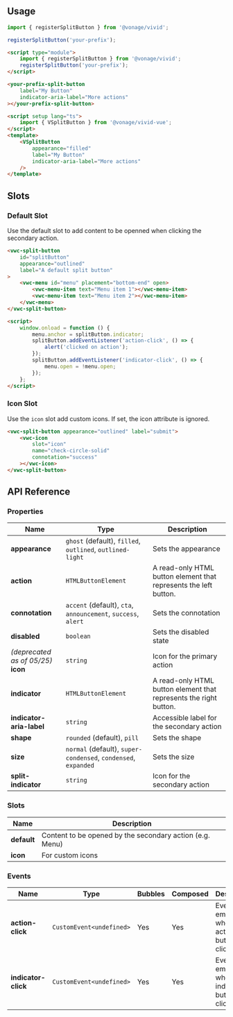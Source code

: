 ## Usage

<vwc-tabs gutters="none">
<vwc-tab label="Web component"></vwc-tab>
<vwc-tab-panel>

```js
import { registerSplitButton } from '@vonage/vivid';

registerSplitButton('your-prefix');
```

```html preview
<script type="module">
	import { registerSplitButton } from '@vonage/vivid';
	registerSplitButton('your-prefix');
</script>

<your-prefix-split-button
	label="My Button"
	indicator-aria-label="More actions"
></your-prefix-split-button>
```

</vwc-tab-panel>
<vwc-tab label="Vue"></vwc-tab>
<vwc-tab-panel>

```html
<script setup lang="ts">
	import { VSplitButton } from '@vonage/vivid-vue';
</script>
<template>
	<VSplitButton
		appearance="filled"
		label="My Button"
		indicator-aria-label="More actions"
	/>
</template>
```

</vwc-tab-panel>
</vwc-tabs>

## Slots

### Default Slot

Use the default slot to add content to be openned when clicking the secondary action.

```html preview 180px
<vwc-split-button
	id="splitButton"
	appearance="outlined"
	label="A default split button"
>
	<vwc-menu id="menu" placement="bottom-end" open>
		<vwc-menu-item text="Menu item 1"></vwc-menu-item>
		<vwc-menu-item text="Menu item 2"></vwc-menu-item>
	</vwc-menu>
</vwc-split-button>

<script>
	window.onload = function () {
		menu.anchor = splitButton.indicator;
		splitButton.addEventListener('action-click', () => {
			alert('clicked on action');
		});
		splitButton.addEventListener('indicator-click', () => {
			menu.open = !menu.open;
		});
	};
</script>
```

### Icon Slot

Use the `icon` slot add custom icons. If set, the icon attribute is ignored.

```html preview
<vwc-split-button appearance="outlined" label="submit">
	<vwc-icon
		slot="icon"
		name="check-circle-solid"
		connotation="success"
	></vwc-icon>
</vwc-split-button>
```

## API Reference

### Properties

<div class="table-wrapper">

| Name                                   | Type                                                           | Description                                                       |
| -------------------------------------- | -------------------------------------------------------------- | ----------------------------------------------------------------- |
| **appearance**                         | `ghost` (default), `filled`, `outlined`, `outlined-light`      | Sets the appearance                                               |
| **action**                             | `HTMLButtonElement`                                            | A read-only HTML button element that represents the left button.  |
| **connotation**                        | `accent` (default), `cta`, `announcement`, `success`, `alert`  | Sets the connotation                                              |
| **disabled**                           | `boolean`                                                      | Sets the disabled state                                           |
| _(deprecated as of 05/25)_<br>**icon** | `string`                                                       | Icon for the primary action                                       |
| **indicator**                          | `HTMLButtonElement`                                            | A read-only HTML button element that represents the right button. |
| **indicator-aria-label**               | `string`                                                       | Accessible label for the secondary action                         |
| **shape**                              | `rounded` (default), `pill`                                    | Sets the shape                                                    |
| **size**                               | `normal` (default), `super-condensed`, `condensed`, `expanded` | Sets the size                                                     |
| **split-indicator**                    | `string`                                                       | Icon for the secondary action                                     |

</div>

### Slots

<div class="table-wrapper">

| Name        | Description                                              |
| ----------- | -------------------------------------------------------- |
| **default** | Content to be opened by the secondary action (e.g. Menu) |
| **icon**    | For custom icons                                         |

</div>

### Events

<div class="table-wrapper">

| Name                | Type                     | Bubbles | Composed | Description                                        |
| ------------------- | ------------------------ | ------- | -------- | -------------------------------------------------- |
| **action-click**    | `CustomEvent<undefined>` | Yes     | Yes      | Event emitted when the action button is clicked    |
| **indicator-click** | `CustomEvent<undefined>` | Yes     | Yes      | Event emitted when the indicator button is clicked |

</div>
